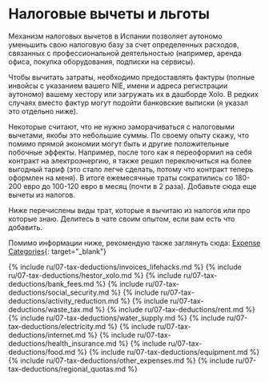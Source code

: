 # Налоговые вычеты и льготы

Механизм налоговых вычетов в Испании позволяет аутономо уменьшить свою налоговую базу за счет определенных расходов,
связанных с профессиональной деятельностью (например, аренда офиса, покупка оборудования, подписки на сервисы).

Чтобы вычитать затраты, необходимо предоставлять фактуры (полные инвойсы с указанием вашего NIE, имени и адреса
регистрации аутономо) вашему хестору или загружать их в дашборде Xolo. В редких случаях вместо фактур могут подойти
банковские выписки (я указал это отдельно ниже).

Некоторые считают, что не нужно заморачиваться с налоговыми вычетами, якобы это небольшие суммы. По своему опыту скажу,
что помимо прямой экономии могут быть и другие положительные побочные эффекты. Например, после того как я
переоформил на себя контракт на электроэнергию, я также решил переключиться на более выгодный тариф (это стало легче
сделать, потому что контракт теперь оформлен на меня). В итоге ежемесячные траты сократились со 180-200 евро до 100-120
евро в месяц (почти в 2 раза). Добавьте сюда еще вычеты из налогов.

Ниже перечислены виды трат, которые я вычитаю из налогов или про которые знаю. Делитесь в чате своим опытом, если 
вам есть что добавить.

Помимо информации ниже, рекомендую также заглянуть
сюда: [Expense Categories](https://www.xolo.io/es-en/faq/xolo-spain/category/all-you-can-deduct-as-a-freelancer-in-spain/subcategory/expense-categories){:
target="_blank"}

{% include ru/07-tax-deductions/invoices_lifehacks.md %}
{% include ru/07-tax-deductions/hestor_xolo.md %}
{% include ru/07-tax-deductions/bank_fees.md %}
{% include ru/07-tax-deductions/social_security.md %}
{% include ru/07-tax-deductions/activity_reduction.md %}
{% include ru/07-tax-deductions/waste_tax.md %}
{% include ru/07-tax-deductions/rent.md %}
{% include ru/07-tax-deductions/water_supply.md %}
{% include ru/07-tax-deductions/electricity.md %}
{% include ru/07-tax-deductions/internet.md %}
{% include ru/07-tax-deductions/health_insurance.md %}
{% include ru/07-tax-deductions/food.md %}
{% include ru/07-tax-deductions/equipment.md %}
{% include ru/07-tax-deductions/other_expenses.md %}
{% include ru/07-tax-deductions/regional_quotas.md %}

